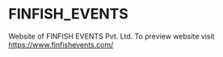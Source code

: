 # FINFISH_EVENTS
Website of FINFISH EVENTS Pvt. Ltd.
To preview website visit https://www.finfishevents.com/
